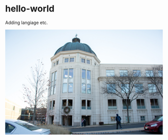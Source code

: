 # hello-world

Adding langiage etc.

![image](https://github.com/kwissel/hello-world/blob/gh-pages/library.jpg)
